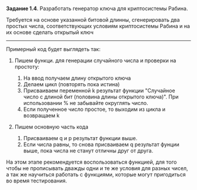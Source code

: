 **Задание 1.4**. 
Разработать генератор ключа для криптосистемы Рабина. 

Требуется на основе указанной битовой длинны, сгенерировать два простых числа, соответствующих условиям
криптосистемы Рабина и на их основе сделать открытый ключ

---
Примерный код будет выглядеть так:

1) Пишем функци. для генерации случайного числа и проверки на простоту:
	1. На ввод получаем длину открытого ключа
	1. Делаем цикл (повторять пока истина)
	2. Присваиваем переменной k результат функции "Случайное число с длиной бит (половина длины открытого ключа)". 
При использовании % не забывайте округлять число.
	3. Если полученное число простое, то выходим из цикла и возвращаем k

2) Пишем основную часть кода
    1. Присваиваем q и p результат функции выше.
	2. Если числа равны, то снова присваиваем q результат фунции выше, пока числа не станут отличны друг от друга.

На этом этапе рекомендуется воспользоваться функцией, для того чтобы
не прописывать дважды одни и те же условия для разных чисел, а так же научиться работать с функциями,
которые могут пригодиться во время тестирования.